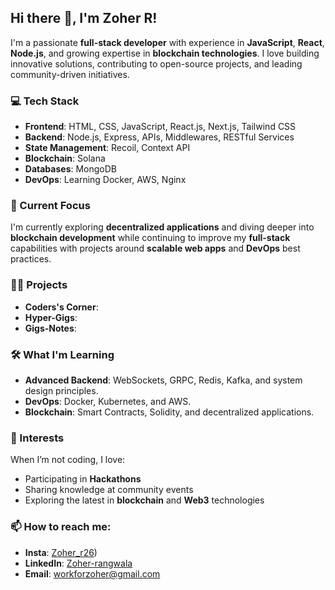 ## Hi there 👋, I'm Zoher R!

I'm a passionate **full-stack developer** with experience in **JavaScript**, **React**, **Node.js**, and growing expertise in **blockchain technologies**. I love building innovative solutions, contributing to open-source projects, and leading community-driven initiatives.

### 💻 Tech Stack

- **Frontend**: HTML, CSS, JavaScript, React.js, Next.js, Tailwind CSS
- **Backend**: Node.js, Express, APIs, Middlewares, RESTful Services
- **State Management**: Recoil, Context API
- **Blockchain**: Solana
- **Databases**: MongoDB
- **DevOps**: Learning Docker, AWS, Nginx

### 🚀 Current Focus
I'm currently exploring **decentralized applications** and diving deeper into **blockchain development** while continuing to improve my **full-stack** capabilities with projects around **scalable web apps** and **DevOps** best practices.

### 👨‍💻 Projects
- **Coders's Corner**: 
- **Hyper-Gigs**: 
- **Gigs-Notes**: 

### 🛠️ What I'm Learning
- **Advanced Backend**: WebSockets, GRPC, Redis, Kafka, and system design principles.
- **DevOps**: Docker, Kubernetes, and AWS.
- **Blockchain**: Smart Contracts, Solidity, and decentralized applications.

  
### 🌱 Interests
When I’m not coding, I love:
- Participating in **Hackathons**
- Sharing knowledge at community events
- Exploring the latest in **blockchain** and **Web3** technologies

### 📫 How to reach me:
- **Insta**: [Zoher_r26](https://www.instagram.com/zoher_r26/))
- **LinkedIn**: [Zoher-rangwala](https://www.linkedin.com/in/zoher-rangwala/)
- **Email**: workforzoher@gmail.com
